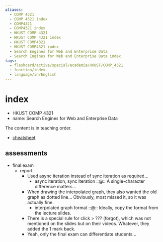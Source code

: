 ```yaml
---
aliases:
  - COMP 4321
  - COMP 4321 index
  - COMP4321
  - COMP4321 index
  - HKUST COMP 4321
  - HKUST COMP 4321 index
  - HKUST COMP4321
  - HKUST COMP4321 index
  - Search Engines for Web and Enterprise Data
  - Search Engines for Web and Enterprise Data index
tags:
  - flashcard/active/special/academia/HKUST/COMP_4321
  - function/index
  - language/in/English
---
```


# index

- HKUST COMP 4321
- name: Search Engines for Web and Enterprise Data

The content is in teaching order.

- [cheatsheet](cheatsheet.md)

## assessments

- final exam
  - report
    - Used async iteration instead of sync iteration as required...
      - async iteration, sync iteration ::@:: A single-character difference matters... <!--SR:!2025-11-08,279,330!2025-10-21,264,330-->
    - When drawing the interpolated graph, they also wanted the old graph as dotted line... Obviously, most missed it, so it was actually fine.
      - interpolated graph format ::@:: Ideally, copy the format from the lecture slides. <!--SR:!2025-09-13,236,330!2025-10-01,251,330-->
    - There is a special rule for click > ??? (forgot), which was not mentioned on the slides but on their videos. Whatever, they added the 1 mark back.
    - Yeah, only the final exam can differentiate students...

